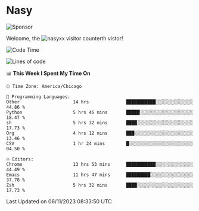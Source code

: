 # Nasy

<!--
<p align="center">
<img height="200" src="https://github-readme-stats.vercel.app/api?username=nasyxx&count_private=true&show_icons=true&theme=dracula&include_all_commits=true"/>
<img height="200" src="https://github-readme-stats.vercel.app/api/top-langs/?username=nasyxx&theme=dracula&hide=html,jupyter+notebook&count_private=true&show_icons=true"/>
</p>

  
----------------
-->

![Sponsor](https://img.shields.io/static/v1.svg?label=Sponsor&message=%E2%9D%A4&logo=GitHub&style=flat&color=pink)
 
Welcome, the ![nasyxx visitor counter](https://count.getloli.com/get/@nasyxx?theme=rule34)th vistor!
 
<!--START_SECTION:waka-->
![Code Time](http://img.shields.io/badge/Code%20Time-3%2C910%20hrs%2039%20mins-blue)

![Lines of code](https://img.shields.io/badge/From%20Hello%20World%20I%27ve%20Written-6.3%20million%20lines%20of%20code-blue)

📊 **This Week I Spent My Time On** 

```text
🕑︎ Time Zone: America/Chicago

💬 Programming Languages: 
Other                    14 hrs              ███████████░░░░░░░░░░░░░░   44.86 % 
Python                   5 hrs 46 mins       █████░░░░░░░░░░░░░░░░░░░░   18.47 % 
sh                       5 hrs 32 mins       ████░░░░░░░░░░░░░░░░░░░░░   17.73 % 
Org                      4 hrs 12 mins       ███░░░░░░░░░░░░░░░░░░░░░░   13.46 % 
CSV                      1 hr 24 mins        █░░░░░░░░░░░░░░░░░░░░░░░░   04.50 % 

🔥 Editors: 
Chrome                   13 hrs 53 mins      ███████████░░░░░░░░░░░░░░   44.49 % 
Emacs                    11 hrs 47 mins      █████████░░░░░░░░░░░░░░░░   37.78 % 
Zsh                      5 hrs 32 mins       ████░░░░░░░░░░░░░░░░░░░░░   17.73 % 
```


 Last Updated on 06/11/2023 08:33:50 UTC
<!--END_SECTION:waka-->

<!-- ![visitors](https://visitor-badge.laobi.icu/badge?page_id=nasyxx.nasyxx) -->
